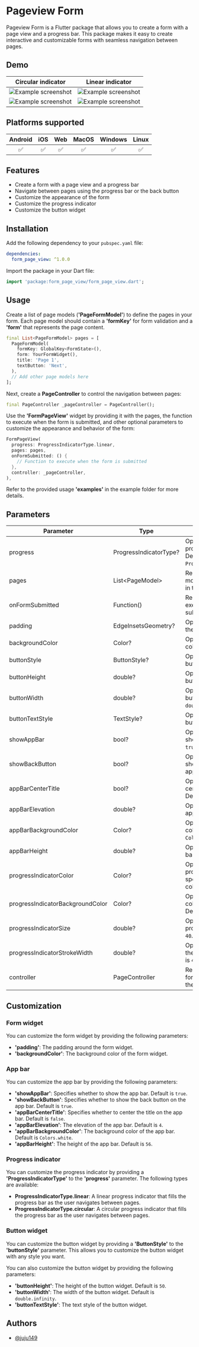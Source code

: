 # Pageview Form

Pageview Form is a Flutter package that allows you to create a form with a page view and a progress bar. This package makes it easy to create interactive and customizable forms with seamless navigation between pages.

## Demo

| Circular indicator | Linear indicator |
|-------|---|
| ![Example screenshot](assets/Screenshot_2023-05-20-22-05-03-030_com.example.form_page_view_test.jpg) | ![Example screenshot](assets/Screenshot_2023-05-20-22-04-51-028_com.example.form_page_view_test.jpg) |
| ![Example screenshot](assets/Screenrecorder-2023-05-20-22-02-55-536.gif) | ![Example screenshot](assets/Screenrecorder-2023-05-20-22-03-32-538.gif) |


## Platforms supported

| Android | iOS | Web | MacOS | Windows | Linux |
|:-------:|:---:|:---:|:-----:|:-------:|:-----:|
|✅|✅|✅|✅|✅|✅|

## Features

- Create a form with a page view and a progress bar
- Navigate between pages using the progress bar or the back button
- Customize the appearance of the form
- Customize the progress indicator
- Customize the button widget

## Installation

Add the following dependency to your `pubspec.yaml` file:

```yaml
dependencies:
  form_page_view: ^1.0.0
```

Import the package in your Dart file:

```dart
import 'package:form_page_view/form_page_view.dart';
```

## Usage

Create a list of page models (**'PageFormModel'**) to define the pages in your form. Each page model should contain a **'formKey'** for form validation and a **'form'** that represents the page content.

```dart
final List<PageFormModel> pages = [
  PageFormModel(
    formKey: GlobalKey<FormState>(),
    form: YourFormWidget(),
    title: 'Page 1',
    textButton: 'Next',
  ),
  // Add other page models here
];
```

Next, create a **PageController** to control the navigation between pages:

```dart
final PageController _pageController = PageController();
```

Use the **'FormPageView'** widget by providing it with the pages, the function to execute when the form is submitted, and other optional parameters to customize the appearance and behavior of the form:

```dart
FormPageView(
  progress: ProgressIndicatorType.linear,
  pages: pages,
  onFormSubmitted: () {
    // Function to execute when the form is submitted
  },
  controller: _pageController,
),
```

Refer to the provided usage **'examples'** in the example folder for more details.

## Parameters

| Parameter | Type | Description |
|-----------|------|-------------|
| progress | ProgressIndicatorType? | Optional. Specifies the type of progress indicator to use. Default is `ProgressIndicatorType.linear`. |
| pages | List\<PageModel> | Required. The list of page models that define the pages in the form. |
| onFormSubmitted | Function() | Required. The function to execute when the form is submitted. |
| padding | EdgeInsetsGeometry? | Optional. The padding around the form widget. |
| backgroundColor | Color? | Optional. The background color of the form widget. |
| buttonStyle | ButtonStyle? | Optional. The style of the button widget. |
| buttonHeight | double? | Optional. The height of the button widget. Default is `50`. |
| buttonWidth | double? | Optional. The width of the button widget. Default is `double.infinity`. |
| buttonTextStyle | TextStyle? | Optional. The text style of the button widget. |
| showAppBar | bool? | Optional. Specifies whether to show the app bar. Default is `true`. |
| showBackButton | bool? | Optional. Specifies whether to show the back button on the app bar. Default is `true`. |
| appBarCenterTitle | bool? | Optional. Specifies whether to center the title on the app bar. Default is `false`. |
| appBarElevation | double? | Optional. The elevation of the app bar. Default is `4`. |
| appBarBackgroundColor | Color? | Optional. The background color of the app bar. Default is `Colors.white`. |
| appBarHeight | double? | Optional. The height of the app bar. Default is `56`. |
| progressIndicatorColor | Color? | Optional. The color of the progress indicator. If not specified, it uses the primary color of the theme. |
| progressIndicatorBackgroundColor | Color? | Optional. The background color of the progress indicator. Default is `Colors.grey[300]`. |
| progressIndicatorSize | double? | Optional. The size of the progress indicator. Default is `40`. |
| progressIndicatorStrokeWidth | double? | Optional. The stroke width of the progress indicator. Default is `4`. |
| controller | PageController | Required. The page controller for controlling the navigation in the pages. |


## Customization

### Form widget

You can customize the form widget by providing the following parameters:

- **'padding'**: The padding around the form widget.
- **'backgroundColor'**: The background color of the form widget.

### App bar

You can customize the app bar by providing the following parameters:

- **'showAppBar'**: Specifies whether to show the app bar. Default is `true`.
- **'showBackButton'**: Specifies whether to show the back button on the app bar. Default is `true`.
- **'appBarCenterTitle'**: Specifies whether to center the title on the app bar. Default is `false`.
- **'appBarElevation'**: The elevation of the app bar. Default is `4`.
- **'appBarBackgroundColor'**: The background color of the app bar. Default is `Colors.white`.
- **'appBarHeight'**: The height of the app bar. Default is `56`.

### Progress indicator

You can customize the progress indicator by providing a **'ProgressIndicatorType'** to the **'progress'** parameter. The following types are available:

- **ProgressIndicatorType.linear**: A linear progress indicator that fills the progress bar as the user navigates between pages.
- **ProgressIndicatorType.circular**: A circular progress indicator that fills the progress bar as the user navigates between pages.

### Button widget

You can customize the button widget by providing a **'ButtonStyle'** to the **'buttonStyle'** parameter. This allows you to customize the button widget with any style you want.

You can also customize the button widget by providing the following parameters:

- **'buttonHeight'**: The height of the button widget. Default is `50`.
- **'buttonWidth'**: The width of the button widget. Default is `double.infinity`.
- **'buttonTextStyle'**: The text style of the button widget.

## Authors

- [@juju149](https://www.github.com/juju149)